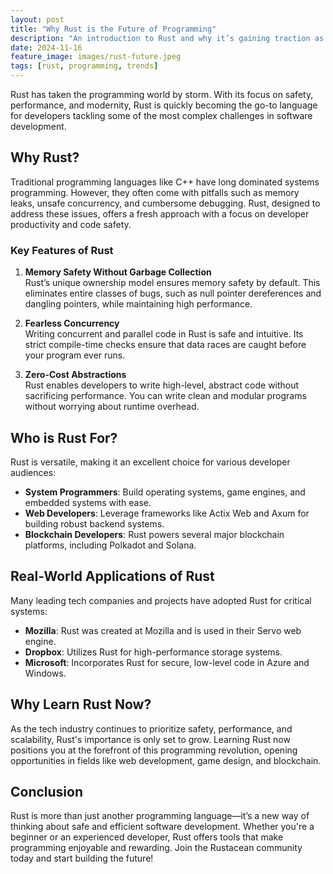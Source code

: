```yaml
---
layout: post
title: "Why Rust is the Future of Programming"
description: "An introduction to Rust and why it’s gaining traction as a powerful, modern programming language."
date: 2024-11-16
feature_image: images/rust-future.jpeg
tags: [rust, programming, trends]
---
```


Rust has taken the programming world by storm. With its focus on safety, performance, and modernity, Rust is quickly becoming the go-to language for developers tackling some of the most complex challenges in software development.

<!--more-->

## Why Rust?

Traditional programming languages like C++ have long dominated systems programming. However, they often come with pitfalls such as memory leaks, unsafe concurrency, and cumbersome debugging. Rust, designed to address these issues, offers a fresh approach with a focus on developer productivity and code safety.

### Key Features of Rust

1. **Memory Safety Without Garbage Collection**  
   Rust’s unique ownership model ensures memory safety by default. This eliminates entire classes of bugs, such as null pointer dereferences and dangling pointers, while maintaining high performance.

2. **Fearless Concurrency**  
   Writing concurrent and parallel code in Rust is safe and intuitive. Its strict compile-time checks ensure that data races are caught before your program ever runs.

3. **Zero-Cost Abstractions**  
   Rust enables developers to write high-level, abstract code without sacrificing performance. You can write clean and modular programs without worrying about runtime overhead.

## Who is Rust For?

Rust is versatile, making it an excellent choice for various developer audiences:
- **System Programmers**: Build operating systems, game engines, and embedded systems with ease.
- **Web Developers**: Leverage frameworks like Actix Web and Axum for building robust backend systems.
- **Blockchain Developers**: Rust powers several major blockchain platforms, including Polkadot and Solana.

## Real-World Applications of Rust

Many leading tech companies and projects have adopted Rust for critical systems:
- **Mozilla**: Rust was created at Mozilla and is used in their Servo web engine.
- **Dropbox**: Utilizes Rust for high-performance storage systems.
- **Microsoft**: Incorporates Rust for secure, low-level code in Azure and Windows.

## Why Learn Rust Now?

As the tech industry continues to prioritize safety, performance, and scalability, Rust's importance is only set to grow. Learning Rust now positions you at the forefront of this programming revolution, opening opportunities in fields like web development, game design, and blockchain.

## Conclusion

Rust is more than just another programming language—it’s a new way of thinking about safe and efficient software development. Whether you're a beginner or an experienced developer, Rust offers tools that make programming enjoyable and rewarding. Join the Rustacean community today and start building the future!

